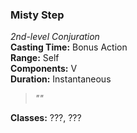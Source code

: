 ### Misty Step  
*2nd-level Conjuration*  
**Casting Time:** Bonus Action  
**Range:** Self  
**Components:** V  
**Duration:** Instantaneous  

> *""*

**Classes:** ???, ???